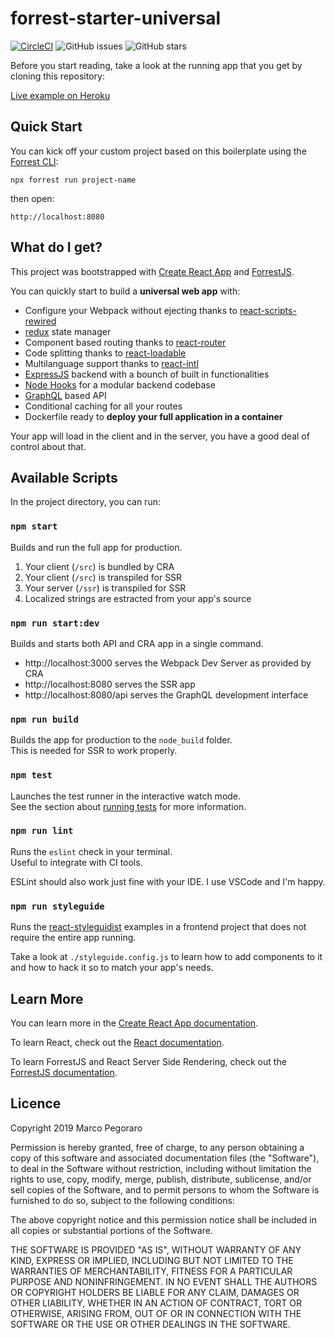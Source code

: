 # forrest-starter-universal

[![CircleCI](https://circleci.com/gh/forrestjs/starter-universal/tree/master.svg?style=svg)](https://circleci.com/gh/forrestjs/starter-universal/tree/master)
![GitHub issues](https://img.shields.io/github/issues-raw/forrestjs/starter-universal.svg)
![GitHub stars](https://img.shields.io/github/stars/forrestjs/starter-universal.svg?style=social)

Before you start reading, take a look at the running app that you get by
cloning this repository:

[Live example on Heroku](https://forrest-starter-universal.herokuapp.com/)

## Quick Start

You can kick off your custom project based on this boilerplate using
the [Forrest CLI](https://www.npmjs.com/package/forrest):

    npx forrest run project-name

then open:

    http://localhost:8080

## What do I get?

This project was bootstrapped with [Create React App](https://github.com/facebook/create-react-app) and [ForrestJS](https://forrestjs.github.io).

You can quickly start to build a **universal web app** with:

- Configure your Webpack without ejecting thanks to [react-scripts-rewired](https://www.npmjs.com/package/react-scripts-rewired)
- [redux](https://www.npmjs.com/package/redux) state manager
- Component based routing thanks to [react-router](https://reacttraining.com/react-router/web/guides/quick-start)
- Code splitting thanks to [react-loadable](https://www.npmjs.com/package/react-loadable)
- Multilanguage support thanks to [react-intl](https://www.npmjs.com/package/react-intl)
- [ExpressJS](https://expressjs.com/) backend with a bounch of built in functionalities
- [Node Hooks](https://marcopeg.github.io/hooks/) for a modular backend codebase
- [GraphQL](https://graphql.org) based API
- Conditional caching for all your routes
- Dockerfile ready to **deploy your full application in a container**

Your app will load in the client and in the server, you have a good deal of
control about that.

## Available Scripts

In the project directory, you can run:

### `npm start`

Builds and run the full app for production.

1. Your client (`/src`) is bundled by CRA
2. Your client (`/src`) is transpiled for SSR
3. Your server (`/ssr`) is transpiled for SSR
4. Localized strings are estracted from your app's source

### `npm run start:dev`

Builds and starts both API and CRA app in a single command.

- http://localhost:3000 serves the Webpack Dev Server as provided by CRA
- http://localhost:8080 serves the SSR app
- http://localhost:8080/api serves the GraphQL development interface

### `npm run build`

Builds the app for production to the `node_build` folder.<br>
This is needed for SSR to work properly.

### `npm test`

Launches the test runner in the interactive watch mode.<br>
See the section about [running tests](https://facebook.github.io/create-react-app/docs/running-tests) for more information.

### `npm run lint`

Runs the `eslint` check in your terminal.<br>
Useful to integrate with CI tools.

ESLint should also work just fine with your IDE. I use VSCode and I'm happy.

### `npm run styleguide`

Runs the [react-styleguidist](https://react-styleguidist.js.org) examples in a
frontend project that does not require the entire app running.

Take a look at `./styleguide.config.js` to learn how to add components to it and
how to hack it so to match your app's needs.

## Learn More

You can learn more in the [Create React App documentation](https://facebook.github.io/create-react-app/docs/getting-started).

To learn React, check out the [React documentation](https://reactjs.org/).

To learn ForrestJS and React Server Side Rendering, check out the 
[ForrestJS documentation](https://forrestjs.github.io/).

## Licence

Copyright 2019 Marco Pegoraro

Permission is hereby granted, free of charge, to any person obtaining a copy of this software and associated documentation files (the "Software"), to deal in the Software without restriction, including without limitation the rights to use, copy, modify, merge, publish, distribute, sublicense, and/or sell copies of the Software, and to permit persons to whom the Software is furnished to do so, subject to the following conditions:

The above copyright notice and this permission notice shall be included in all copies or substantial portions of the Software.

THE SOFTWARE IS PROVIDED "AS IS", WITHOUT WARRANTY OF ANY KIND, EXPRESS OR IMPLIED, INCLUDING BUT NOT LIMITED TO THE WARRANTIES OF MERCHANTABILITY, FITNESS FOR A PARTICULAR PURPOSE AND NONINFRINGEMENT. IN NO EVENT SHALL THE AUTHORS OR COPYRIGHT HOLDERS BE LIABLE FOR ANY CLAIM, DAMAGES OR OTHER LIABILITY, WHETHER IN AN ACTION OF CONTRACT, TORT OR OTHERWISE, ARISING FROM, OUT OF OR IN CONNECTION WITH THE SOFTWARE OR THE USE OR OTHER DEALINGS IN THE SOFTWARE.

